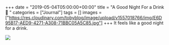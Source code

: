 +++
date = "2019-05-04T05:00:00+00:00"
title = "A Good Night For a Drink 🥃 "
categories = ["Journal"]
tags = []
images = ["https://res.cloudinary.com/tobyblog/image/upload/v1557018766/img/E6D95B17-AED9-4271-A308-71BBC05A5C85.jpg"]
+++
It feels like a good night for a drink.

![](https://res.cloudinary.com/tobyblog/image/upload/v1557018766/img/E6D95B17-AED9-4271-A308-71BBC05A5C85.jpg)
